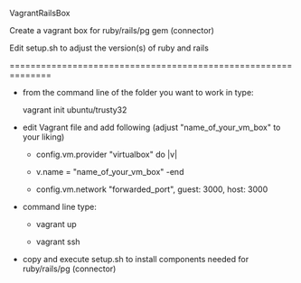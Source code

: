 VagrantRailsBox

Create a vagrant box for ruby/rails/pg gem (connector) 

Edit setup.sh to adjust the version(s) of ruby and rails

==============================================================

* from the command line of the folder you want to work in type:

  vagrant init ubuntu/trusty32


* edit Vagrant file and add following (adjust "name_of_your_vm_box" to your liking)


  - config.vm.provider "virtualbox" do |v|
  -  v.name = "name_of_your_vm_box"
  -end

  - config.vm.network "forwarded_port", guest: 3000, host: 3000



* command line type:
  
  - vagrant up
  
  - vagrant ssh


* copy and execute setup.sh to install components needed for ruby/rails/pg (connector)


